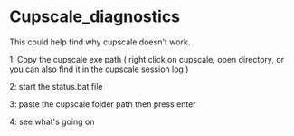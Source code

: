 # Cupscale_diagnostics
This could help find why cupscale doesn't work.

1: Copy the cupscale exe path
( right click on cupscale, open directory, or you can also find it in the cupscale session log )

2: start the status.bat file 

3: paste the cupscale folder path then press enter

4: see what's going on
